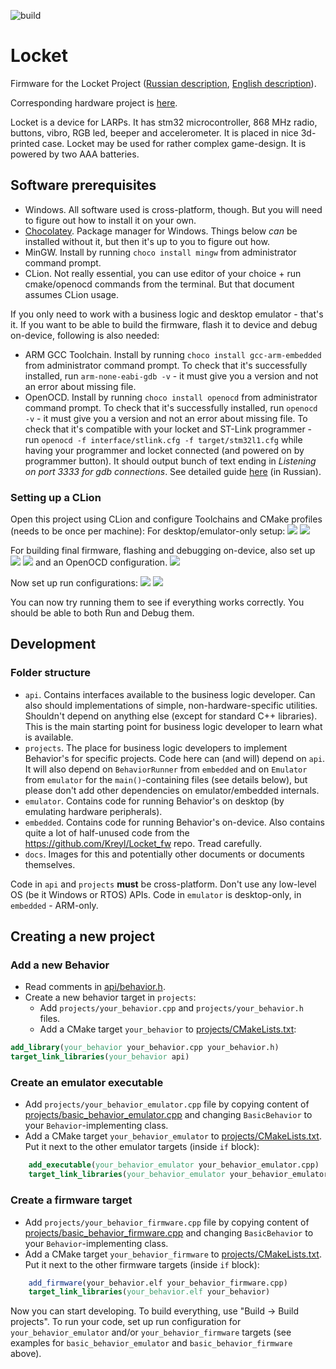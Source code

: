 ![build](https://github.com/aeremin/locket_api/workflows/build/badge.svg)

# Locket 
Firmware for the Locket Project ([Russian description](https://ostranna.ru/gamedesign/locket), [English description](https://ostranna.ru/?lang=en)).

Corresponding hardware project is [here](https://github.com/Kreyl/Locket_hw/).

Locket is a device for LARPs. It has stm32 microcontroller, 868 MHz radio, buttons, vibro, RGB led, beeper and accelerometer. It is placed in nice 3d-printed case. Locket may be used for rather complex game-design. It is powered by two AAA batteries. 


## Software prerequisites

* Windows. All software used is cross-platform, though. But you will need to figure out how to install it on your own. 
* [Chocolatey](https://chocolatey.org/). Package manager for Windows. Things below *can* be installed without it,
  but then it's up to you to figure out how.
* MinGW. Install by running `choco install mingw` from administrator command prompt.
* CLion. Not really essential, you can use editor of your choice + run cmake/openocd commands from the terminal. But
  that document assumes CLion usage. 

If you only need to work with a business logic and desktop emulator - that's it. If you want to be able to build the
firmware, flash it to device and debug on-device, following is also needed:
* ARM GCC Toolchain. Install by running `choco install gcc-arm-embedded` from administrator command prompt.
  To check that it's successfully installed, run `arm-none-eabi-gdb -v` - it must give you a version and not an error
  about missing file.
* OpenOCD. Install by running `choco install openocd` from administrator command prompt.
  To check that it's successfully installed, run `openocd -v` - it must give you a version and not an error
  about missing file. To check that it's compatible with your locket and ST-Link programmer - run
  `openocd -f interface/stlink.cfg -f target/stm32l1.cfg` while having your programmer and locket connected
  (and powered on by programmer button). It should output bunch of text ending in 
  *Listening on port 3333 for gdb connections*. See detailed guide [here](https://alicelarp.atlassian.net/wiki/spaces/HW/pages/790528004/OpenOCD)
  (in Russian).
  
### Setting up a CLion

Open this project using CLion and configure Toolchains and CMake profiles (needs to be once per machine):
For desktop/emulator-only setup:
![](docs/mingw_desktop_toolchain.png)
![](docs/clion_desktop_cmake.png)

For building final firmware, flashing and debugging on-device, also set up
![](docs/mingw_arm_toolchain.png)
![](docs/clion_arm_cmake.png)
and an OpenOCD configuration.
![](docs/clion_openocd.png)

Now set up run configurations: 
![](docs/clion_run_emulator.png)
![](docs/clion_run_device.png)

You can now try running them to see if everything works correctly. You should be able to both Run and Debug them.

## Development

### Folder structure

* `api`. Contains interfaces available to the business logic developer. Can also should implementations of simple,
  non-hardware-specific utilities. Shouldn't depend on anything else (except for standard C++ libraries). This is the
  main starting point for business logic developer to learn what is available.
* `projects`. The place for business logic developers to implement Behavior's for specific projects. Code here can
  (and will) depend on `api`. It will also depend on `BehaviorRunner` from `embedded` and on `Emulator` from
  `emulator` for the `main()`-containing files (see details below), but please don't add other dependencies on 
  emulator/embedded internals. 
* `emulator`. Contains code for running Behavior's on desktop (by emulating hardware peripherals).
* `embedded`. Contains code for running Behavior's on-device. Also contains quite a lot of half-unused code from the
  https://github.com/Kreyl/Locket_fw repo. Tread carefully.
* `docs`. Images for this and potentially other documents or documents themselves.

Code in `api` and `projects` **must** be cross-platform. Don't use any low-level OS (be it Windows or RTOS) APIs.
Code in `emulator` is desktop-only, in `embedded` - ARM-only.

## Creating a new project

### Add a new Behavior

* Read comments in [api/behavior.h](api/behavior.h).
* Create a new behavior target in `projects`:
  * Add `projects/your_behavior.cpp` and `projects/your_behavior.h` files.
  * Add a CMake target `your_behavior` to [projects/CMakeLists.txt](projects/CMakeLists.txt):
```cmake
add_library(your_behavior your_behavior.cpp your_behavior.h)
target_link_libraries(your_behavior api)
``` 

### Create an emulator executable
  * Add `projects/your_behavior_emulator.cpp` file by copying content of 
  [projects/basic_behavior_emulator.cpp](projects/basic_behavior_emulator.cpp) and changing
  `BasicBehavior` to your `Behavior`-implementing class.
  * Add a CMake target `your_behavior_emulator` to [projects/CMakeLists.txt](projects/CMakeLists.txt).
  Put it next to the other emulator targets (inside `if` block):
```cmake
    add_executable(your_behavior_emulator your_behavior_emulator.cpp)
    target_link_libraries(your_behavior_emulator your_behavior_emulator emulator)
``` 

### Create a firmware target
  * Add `projects/your_behavior_firmware.cpp` file by copying content of 
  [projects/basic_behavior_firmware.cpp](projects/basic_behavior_firmware.cpp) and changing
  `BasicBehavior` to your `Behavior`-implementing class.
  * Add a CMake target `your_behavior_firmware` to [projects/CMakeLists.txt](projects/CMakeLists.txt).
  Put it next to the other firmware targets (inside `if` block):
```cmake
    add_firmware(your_behavior.elf your_behavior_firmware.cpp)
    target_link_libraries(your_behavior.elf your_behavior)
``` 

Now you can start developing. To build everything, use "Build -> Build projects". To run your code,
set up run configuration for `your_behavior_emulator` and/or `your_behavior_firmware` targets (see examples for 
`basic_behavior_emulator` and `basic_behavior_firmware` above).